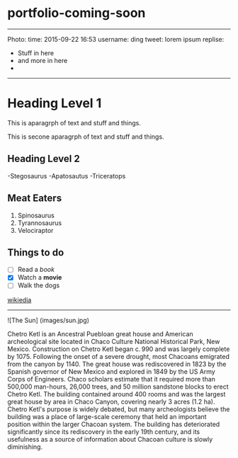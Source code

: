 # portfolio-coming-soon

---
Photo: 
time: 2015-09-22 16:53
username: ding
tweet: lorem ipsum
replise:
  - Stuff in here
  - and more in here
  -     
---

# Heading Level 1

This is aparagrph of text and stuff and things.

This is secone aparagrph of text and stuff and things.

## Heading Level 2

-Stegosaurus
-Apatosautus
-Triceratops

## Meat Eaters

1. Spinosaurus
2. Tyrannosaurus
3. Velociraptor

## Things to do

- [ ] Read a *book*
- [x] Watch a **movie**
- [ ] Walk the dogs

[wikiedia](http://wikiedia.org/)

---

![The Sun] (images/sun.jpg)



Chetro Ketl is an Ancestral Puebloan great house and American archeological site located in Chaco Culture National Historical Park, New Mexico. Construction on Chetro Ketl began c. 990 and was largely complete by 1075. Following the onset of a severe drought, most Chacoans emigrated from the canyon by 1140. The great house was rediscovered in 1823 by the Spanish governor of New Mexico and explored in 1849 by the US Army Corps of Engineers. Chaco scholars estimate that it required more than 500,000 man-hours, 26,000 trees, and 50 million sandstone blocks to erect Chetro Ketl. The building contained around 400 rooms and was the largest great house by area in Chaco Canyon, covering nearly 3 acres (1.2 ha). Chetro Ketl's purpose is widely debated, but many archeologists believe the building was a place of large-scale ceremony that held an important position within the larger Chacoan system. The building has deteriorated significantly since its rediscovery in the early 19th century, and its usefulness as a source of information about Chacoan culture is slowly diminishing.